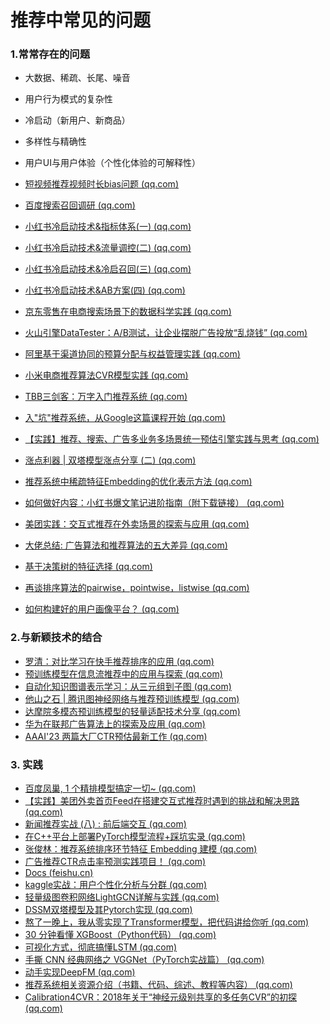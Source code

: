 # 推荐中常见的问题

### 1.常常存在的问题

- 大数据、稀疏、长尾、噪音
- 用户行为模式的复杂性
- 冷启动（新用户、新商品）
- 多样性与精确性
- 用户UI与用户体验（个性化体验的可解释性）

- [短视频推荐视频时长bias问题 (qq.com)](https://mp.weixin.qq.com/s/uwu4sI6qqbRhI3Z6CbPSMQ)
- [百度搜索召回调研 (qq.com)](https://mp.weixin.qq.com/s/W2FA4VRX8oG8dUn6z8IQ2Q)
- [小红书冷启动技术&指标体系(一) (qq.com)](https://mp.weixin.qq.com/s/xCzf1fhnsDLcZvz1QETE7w)
- [小红书冷启动技术&流量调控(二) (qq.com)](https://mp.weixin.qq.com/s/YLKSRQqZ0MIFWkBAViW4Fw)
- [小红书冷启动技术&冷启召回(三) (qq.com)](https://mp.weixin.qq.com/s?__biz=MzU0MDA1MzI0Mw==&mid=2247493726&idx=1&sn=632644be022bfe72d45dd45cf61eeb4b&chksm=fb3db3cacc4a3adcf3f36e2a191630031754a7b30df403fe49b9d89261c8401cedf5130f2876&scene=178&cur_album_id=2709346850864332801#rd)
- [小红书冷启动技术&AB方案(四) (qq.com)](https://mp.weixin.qq.com/s/mXW184hPUceTqzF0iA4_gA)
- [京东零售在电商搜索场景下的数据科学实践 (qq.com)](https://mp.weixin.qq.com/s/Rmgh-ynoWU4uerh_4jL4YA)
- [火山引擎DataTester：A/B测试，让企业摆脱广告投放“乱烧钱” (qq.com)](https://mp.weixin.qq.com/s/SFfMm2wipaQFxypCnSCoCQ)
- [阿里基于渠道协同的预算分配与权益管理实践 (qq.com)](https://mp.weixin.qq.com/s/FalJ0t-5xukMPWWUufW3eA)
- [小米电商推荐算法CVR模型实践 (qq.com)](https://mp.weixin.qq.com/s/dByUTt6PloT0FS3_jxjQag)
- [TBB三剑客：万字入门推荐系统 (qq.com)](https://mp.weixin.qq.com/s/rbxtM4zBVpH6Bl1ITrW-AQ)
- [入"坑"推荐系统，从Google这篇课程开始 (qq.com)](https://mp.weixin.qq.com/s/t5kMA30QJh1TPx7w4gJ2lg)
- [【实践】推荐、搜索、广告多业务多场景统一预估引擎实践与思考 (qq.com)](https://mp.weixin.qq.com/s/dl8O98x5-psI10SFnK1TxA)
- [涨点利器 | 双塔模型涨点分享 (二) (qq.com)](https://mp.weixin.qq.com/s/xo_p8J9VBx9zeWdF_qAErA)
- [推荐系统中稀疏特征Embedding的优化表示方法 (qq.com)](https://mp.weixin.qq.com/s/IsC8bpdsWeLBgwevAfoAwA)
- [如何做好内容：小红书爆文笔记进阶指南（附下载链接） (qq.com)](https://mp.weixin.qq.com/s/aWxucHLmbUqkvw_J5lFK0w)
- [美团实践：交互式推荐在外卖场景的探索与应用 (qq.com)](https://mp.weixin.qq.com/s/WBLsv4NbCIoA7d-0sgZVKg)
- [大佬总结: 广告算法和推荐算法的五大差异 (qq.com)](https://mp.weixin.qq.com/s/HnAZQ6N7rrPYav7OVGNE9w)
- [基于决策树的特征选择 (qq.com)](https://mp.weixin.qq.com/s/wliq1gBBFgCUUShnlojB7w)
- [再谈排序算法的pairwise，pointwise，listwise (qq.com)](https://mp.weixin.qq.com/s/PFrndBfO9aV6IiCCWSpHwg)
- [如何构建好的用户画像平台？ (qq.com)](https://mp.weixin.qq.com/s/nqmUnVy4LcRoO_UsNBK5Sw)

### 2.与新颖技术的结合

- [罗清：对比学习在快手推荐排序的应用 (qq.com)](https://mp.weixin.qq.com/s/2GgIt38uO_qmLGskfB_lfQ)
- [预训练模型在信息流推荐中的应用与探索 (qq.com)](https://mp.weixin.qq.com/s/bAT6Ai4gmN1LOAlTbTaP8A)
- [自动化知识图谱表示学习：从三元组到子图 (qq.com)](https://mp.weixin.qq.com/s/rhhaUAurgjHpF822XNo6zw)
- [他山之石 | 腾讯图神经网络与推荐预训练模型 (qq.com)](https://mp.weixin.qq.com/s/IM6lixoTnnXXt_QDfOBMlQ)
- [达摩院多模态预训练模型的轻量适配技术分享 (qq.com)](https://mp.weixin.qq.com/s/3nYtRkM5OTGB3fAOMoM99g)
- [华为在联邦广告算法上的探索及应用 (qq.com)](https://mp.weixin.qq.com/s/0w2Ud9-jBZUt2wO3GhtmaA)
- [AAAI'23 两篇大厂CTR预估最新工作 (qq.com)](https://mp.weixin.qq.com/s/BXY6gQEcvTh6b1jpLHC9QA)

### 3. 实践

- [百度凤巢, 1 个精排模型搞定一切~ (qq.com)](https://mp.weixin.qq.com/s?__biz=MzIyNDY5NjEzNQ==&mid=2247494733&idx=3&sn=efcd725bbfe274926c0afa1455ad0068&chksm=e809ae65df7e2773aba37374ba27c8611930a3620bc15b0e948d19d063bccac0253e179622fd&mpshare=1&scene=24&srcid=03238rvMJ6cV1D20mpne5487&sharer_sharetime=1679549779061&sharer_shareid=fb2e0bd32addc3a46aa1ebeb1937de44#rd)
- [【实践】美团外卖首页Feed在搭建交互式推荐时遇到的挑战和解决思路 (qq.com)](https://mp.weixin.qq.com/s/PoYwVce6S1aHarVGzIedTg)
- [新闻推荐实战 (八) : 前后端交互 (qq.com)](https://mp.weixin.qq.com/s/peMnEMQTe08pvMIMrWFRBw)
- [在C++平台上部署PyTorch模型流程+踩坑实录 (qq.com)](https://mp.weixin.qq.com/s/vu9vfMrPGhznSpGYIE-4eA)
- [张俊林：推荐系统排序环节特征 Embedding 建模 (qq.com)](https://mp.weixin.qq.com/s/LgW75OmB-jNysuttyOVr6w)
- [广告推荐CTR点击率预测实践项目！ (qq.com)](https://mp.weixin.qq.com/s/rpkulvviD4lPYWybkZkQzw)
- [Docs (feishu.cn)](https://datawhaler.feishu.cn/docx/doxcnufyNTvUfpU57sRyydgyK6c)
- [kaggle实战：用户个性化分析与分群 (qq.com)](https://mp.weixin.qq.com/s/9PkyrDn8tKl5PYBrB_0kPw)
- [轻量级图卷积网络LightGCN详解与实践 (qq.com)](https://mp.weixin.qq.com/s/G2SEydgOI09FqtpMvWZKvw)
- [DSSM双塔模型及其Pytorch实现 (qq.com)](https://mp.weixin.qq.com/s/wYlduk3lVKq_bSr1ujDZ_w)
- [熬了一晚上，我从零实现了Transformer模型，把代码讲给你听 (qq.com)](https://mp.weixin.qq.com/s/4Be3x1EBz6uWrJ76bGjZNg)
- [30 分钟看懂 XGBoost（Python代码） (qq.com)](https://mp.weixin.qq.com/s/eAVcbnsh9zzVnlOFz9w5Dw)
- [可视化方式，彻底搞懂LSTM (qq.com)](https://mp.weixin.qq.com/s/xNej2HsvMJq8hRb6ujkSjw)
- [手撕 CNN 经典网络之 VGGNet（PyTorch实战篇） (qq.com)](https://mp.weixin.qq.com/s/SzWluooh3pPOed4loEHRqA)
- [动手实现DeepFM (qq.com)](https://mp.weixin.qq.com/s/_P9jblhde2OyNUaqcYgLuA)
- [推荐系统相关资源介绍（书籍、代码、综述、教程等内容） (qq.com)](https://mp.weixin.qq.com/s/5hANTWuH8_WZJkAA1h45_w)
- [Calibration4CVR：2018年关于“神经元级别共享的多任务CVR”的初探 (qq.com)](https://mp.weixin.qq.com/s/2JFY--9xDoMF5_2YCehwkg)

